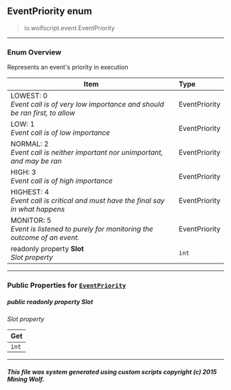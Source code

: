 ## EventPriority __enum__

>io.wolfscript.event.EventPriority

---

### Enum Overview

Represents an event's priority in execution

Item | Type   
--- | :--- 
LOWEST: 0<br> _Event call is of very low importance and should be ran first, to allow_ | EventPriority
LOW: 1<br> _Event call is of low importance_ | EventPriority
NORMAL: 2<br> _Event call is neither important nor unimportant, and may be ran_ | EventPriority
HIGH: 3<br> _Event call is of high importance_ | EventPriority
HIGHEST: 4<br> _Event call is critical and must have the final say in what happens_ | EventPriority
MONITOR: 5<br> _Event is listened to purely for monitoring the outcome of an event._ | EventPriority
 readonly property __Slot__ <br> _Slot property_ | `int`



---


### Public Properties for [`EventPriority`](EventPriority.md)

##### <a id='slot'></a>public  readonly property __Slot__

_Slot property_

Get | 
--- | 
`int` |



---


##### This file was system generated using custom scripts copyright (c) 2015 Mining Wolf.
	

